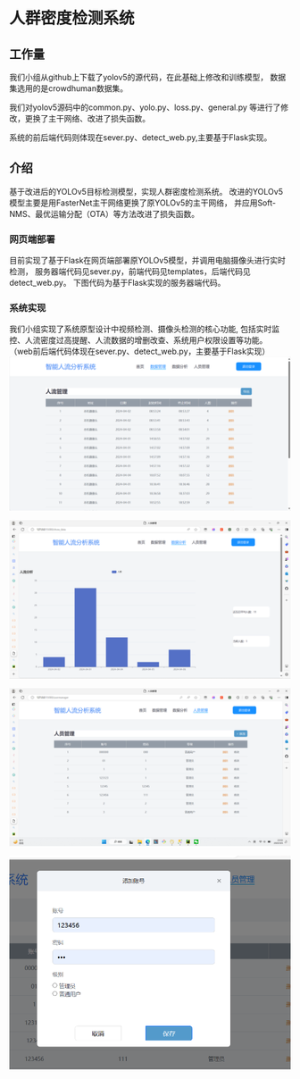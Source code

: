 # 人群密度检测系统

## 工作量
我们小组从github上下载了yolov5的源代码，在此基础上修改和训练模型，
数据集选用的是crowdhuman数据集。

我们对yolov5源码中的common.py、yolo.py、loss.py、general.py
等进行了修改，更换了主干网络、改进了损失函数。

系统的前后端代码则体现在sever.py、detect_web.py,主要基于Flask实现。


## 介绍  
基于改进后的YOLOv5目标检测模型，实现人群密度检测系统。
改进的YOLOv5模型主要是用FasterNet主干网络更换了原YOLOv5的主干网络，
并应用Soft-NMS、最优运输分配（OTA）等方法改进了损失函数。

### 网页端部署
目前实现了基于Flask在网页端部署原YOLOv5模型，并调用电脑摄像头进行实时检测，
服务器端代码见sever.py，前端代码见templates，后端代码见detect_web.py。
下图代码为基于Flask实现的服务器端代码。

###  系统实现
我们小组实现了系统原型设计中视频检测、摄像头检测的核心功能,
包括实时监控、人流密度过高提醒、人流数据的增删改查、系统用户权限设置等功能。
（web前后端代码体现在sever.py、detect_web.py，主要基于Flask实现）
![img.png](img.png)

![img_1.png](img_1.png)

![img_2.png](img_2.png)

![img_3.png](img_3.png)